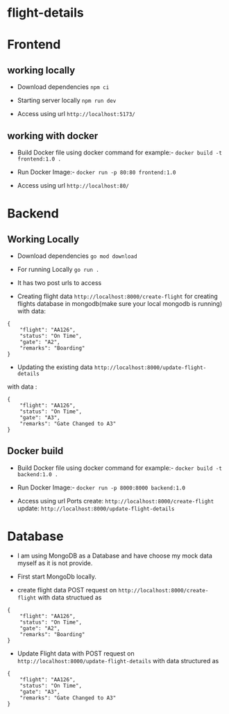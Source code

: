 # flight-details

# Frontend

## working locally

- Download dependencies
```npm ci```

- Starting server locally
```npm run dev```

- Access using url ```http://localhost:5173/```

## working with docker

- Build Docker file using docker command for example:- ```docker build -t  frontend:1.0 .``` 

- Run Docker Image:- ```docker run -p 80:80 frontend:1.0```

- Access using url ```http://localhost:80/```

# Backend 

## Working Locally

- Download dependencies ```go mod download```

- For running Locally ```go run .```

- It has two post urls to access 

- Creating flight data
```http://localhost:8000/create-flight```
 for creating flights database in mongodb(make sure your local mongodb is running)
with data: 
```
{
	"flight": "AA126",
	"status": "On Time",
	"gate": "A2",
	"remarks": "Boarding"
}
```

- Updating the existing data ```http://localhost:8000/update-flight-details```

with data :
```
{
	"flight": "AA126",
	"status": "On Time",
	"gate": "A3",
	"remarks": "Gate Changed to A3"
}
```

## Docker build

- Build Docker file using docker command for example:- ```docker build -t  backend:1.0 .``` 

- Run Docker Image:- ```docker run -p 8000:8000 backend:1.0```

- Access using url Ports create: ```http://localhost:8000/create-flight```
update: ```http://localhost:8000/update-flight-details```

# Database

- I am using MongoDB as a Database and have choose my mock data myself as it is not provide.

- First start MongoDb locally.

- create flight data POST request on ```http://localhost:8000/create-flight``` 
with data structued as
```
{
	"flight": "AA126",
	"status": "On Time",
	"gate": "A2",
	"remarks": "Boarding"
}
```

- Update Flight data with POST request on ```http://localhost:8000/update-flight-details```
with data structured as 
```
{
	"flight": "AA126",
	"status": "On Time",
	"gate": "A3",
	"remarks": "Gate Changed to A3"
}
```




